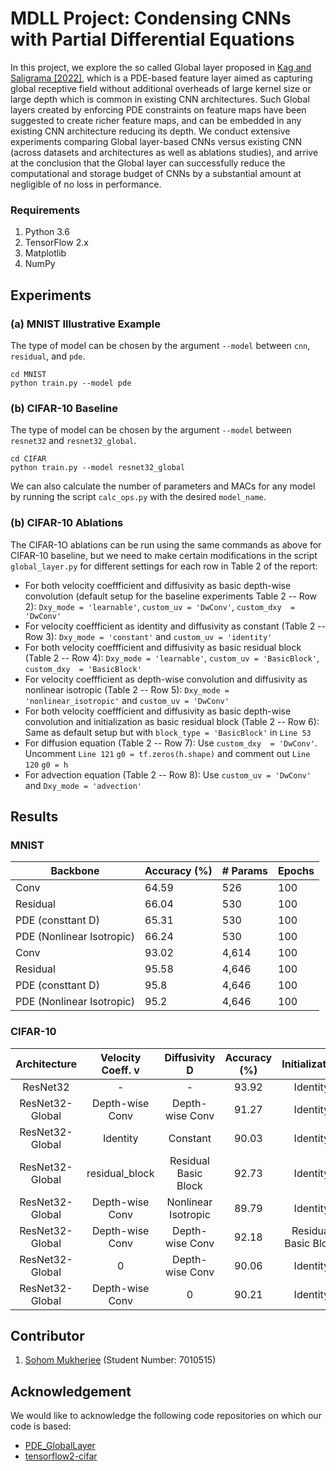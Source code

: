 # MDLL Project: Condensing CNNs with Partial Differential Equations

In this project, we explore the so called Global layer proposed in [Kag and Saligrama [2022]](https://openaccess.thecvf.com/content/CVPR2022/papers/Kag_Condensing_CNNs_With_Partial_Differential_Equations_CVPR_2022_paper.pdf), which is a PDE-based feature layer aimed as capturing global receptive field without additional overheads of large kernel size or large depth which is common in existing CNN architectures. Such Global layers created by enforcing PDE constraints on feature maps have been suggested to create richer feature maps, and can be embedded in any existing CNN architecture reducing its depth. We conduct extensive experiments comparing Global layer-based CNNs versus existing CNN (across datasets and architectures as well as ablations studies), and arrive at the conclusion that the Global layer can successfully reduce the computational and storage budget of CNNs by a substantial amount at negligible of no loss in performance.

### Requirements
1. Python 3.6
2. TensorFlow 2.x
2. Matplotlib
3. NumPy

## Experiments

### (a) MNIST Illustrative Example
The type of model can be chosen by the argument `--model` between `cnn`, `residual`, and `pde`.
```
cd MNIST
python train.py --model pde
```

### (b) CIFAR-10 Baseline
The type of model can be chosen by the argument `--model` between `resnet32` and `resnet32_global`.
```
cd CIFAR
python train.py --model resnet32_global
```
We can also calculate the number of parameters and MACs for any model by running the script `calc_ops.py` with the desired `model_name`.

### (b) CIFAR-10 Ablations
The CIFAR-1O ablations can be run using the same commands as above for CIFAR-10 baseline, but we need to make certain modifications in the script `global_layer.py` for different settings for each row in Table 2 of the report: 

- For both velocity coeffficient and diffusivity as basic depth-wise convolution (default setup for the baseline experiments Table 2 -- Row 2): `Dxy_mode = 'learnable'`, `custom_uv = 'DwConv'`, `custom_dxy  = 'DwConv'`
- For velocity coeffficient as identity and diffusivity as constant (Table 2 -- Row 3): `Dxy_mode = 'constant'` and `custom_uv = 'identity'`
- For both velocity coeffficient and diffusivity as basic residual block (Table 2 -- Row 4): `Dxy_mode = 'learnable'`, `custom_uv = 'BasicBlock'`, `custom_dxy  = 'BasicBlock'`
- For velocity coeffficient as depth-wise convolution and diffusivity as nonlinear isotropic (Table 2 -- Row 5): `Dxy_mode = 'nonlinear_isotropic'` and `custom_uv = 'DwConv'`
- For both velocity coeffficient and diffusivity as basic depth-wise convolution and initialization as basic residual block (Table 2 -- Row 6): Same as default setup but with `block_type = 'BasicBlock'` in `Line 53`
- For diffusion equation (Table 2 -- Row 7): Use `custom_dxy  = 'DwConv'`. Uncomment `Line 121` `g0 = tf.zeros(h.shape)` and comment out `Line 120` `g0 = h`
- For advection equation (Table 2 -- Row 8): Use `custom_uv = 'DwConv'` and `Dxy_mode = 'advection'`




## Results

### MNIST
| **Backbone**              | **Accuracy (\%)** | **# Params** | **Epochs** |
|---------------------------|-------------------|--------------|------------|
| Conv                      |             64.59 |          526 |        100 |
| Residual                  |             66.04 |          530 |        100 |
| PDE (consttant D)         |             65.31 |          530 |        100 |
| PDE (Nonlinear Isotropic) |             66.24 |          530 |        100 |
| Conv                      |             93.02 |        4,614 |        100 |
| Residual                  |             95.58 |        4,646 |        100 |
| PDE (consttant D)         |              95.8 |        4,646 |        100 |
| PDE (Nonlinear Isotropic) |              95.2 |        4,646 |        100 |

### CIFAR-10
| **Architecture** | **Velocity Coeff. v** |   **Diffusivity D**  | **Accuracy (\%)** |  **Initialization**  |    **# Params**    | **# MACs** |
|:----------------:|:---------------------:|:--------------------:|:-----------------:|:--------------------:|:------------------:|:----------:|
|     ResNet32     |           -           |           -          |       93.92       |       Identity       |        844K        |     75M    |
|  ResNet32-Global |    Depth-wise Conv    |    Depth-wise Conv   |       91.27       |       Identity       |        163K        |     16M    |
|  ResNet32-Global |        Identity       |       Constant       |       90.03       |       Identity       |        158K        |     14M    |
|  ResNet32-Global |     residual_block    | Residual Basic Block |       92.73       |       Identity       |        550K        |     72M    |
|  ResNet32-Global |    Depth-wise Conv    |  Nonlinear Isotropic |       89.79       |       Identity       |        160K        |     16M    |
|  ResNet32-Global |    Depth-wise Conv    |    Depth-wise Conv   |       92.18       | Residual Basic Block |        261K        |     30M    |
|  ResNet32-Global |           0           |    Depth-wise Conv   |       90.06       |       Identity       | Diffusion Equation |            |
|  ResNet32-Global |    Depth-wise Conv    |           0          |       90.21       |       Identity       | Advection Equation |            |


## Contributor
1. [Sohom Mukherjee](https://github.com/mukherjeesohom) (Student Number: 7010515)


## Acknowledgement
We would like to acknowledge the following code repositories on which our code is based:

- [PDE_GlobalLayer](https://github.com/anilkagak2/PDE_GlobalLayer)
- [tensorflow2-cifar](https://github.com/lionelmessi6410/tensorflow2-cifar)
